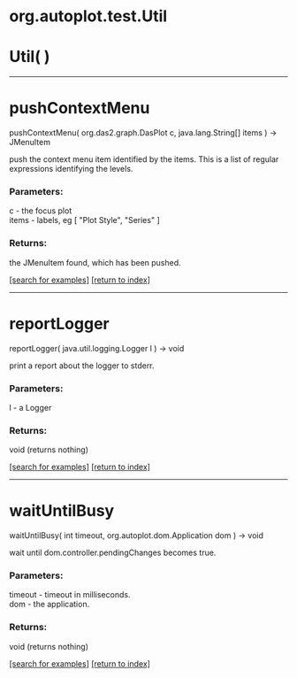 # org.autoplot.test.Util



# Util( )


***
<a name="pushContextMenu"></a>
# pushContextMenu
pushContextMenu( org.das2.graph.DasPlot c, java.lang.String[] items ) &rarr; JMenuItem

push the context menu item identified by the items.  This is a
 list of regular expressions identifying the levels.

### Parameters:
c - the focus plot
<br>items - labels, eg [ "Plot Style", "Series" ]

### Returns:
the JMenuItem found, which has been pushed.

<a href="https://github.com/autoplot/dev/search?q=pushContextMenu&unscoped_q=pushContextMenu">[search for examples]</a>
<a href="https://github.com/autoplot/documentation/blob/master/javadoc/index-all.md">[return to index]</a>

***
<a name="reportLogger"></a>
# reportLogger
reportLogger( java.util.logging.Logger l ) &rarr; void

print a report about the logger to stderr.

### Parameters:
l - a Logger

### Returns:
void (returns nothing)


<a href="https://github.com/autoplot/dev/search?q=reportLogger&unscoped_q=reportLogger">[search for examples]</a>
<a href="https://github.com/autoplot/documentation/blob/master/javadoc/index-all.md">[return to index]</a>

***
<a name="waitUntilBusy"></a>
# waitUntilBusy
waitUntilBusy( int timeout, org.autoplot.dom.Application dom ) &rarr; void

wait until dom.controller.pendingChanges becomes true.

### Parameters:
timeout - timeout in milliseconds.
<br>dom - the application.

### Returns:
void (returns nothing)


<a href="https://github.com/autoplot/dev/search?q=waitUntilBusy&unscoped_q=waitUntilBusy">[search for examples]</a>
<a href="https://github.com/autoplot/documentation/blob/master/javadoc/index-all.md">[return to index]</a>

